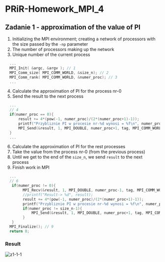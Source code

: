 # PRiR-Homework_MPI_4
## Zadanie 1 - approximation of the value of PI
1. Initializing the MPI environment; creating a network of processors with the size passed by the ```-np``` parameter
2. The number of processors making up the network
3. Unique number of the current process
```c
  ...
  MPI_Init( &argc, &argv ); // 1
  MPI_Comm_size( MPI_COMM_WORLD, &size_n); // 2
  MPI_Comm_rank( MPI_COMM_WORLD, &numer_proc); // 3
  ...
```
4. Calculate the approximation of PI for the process nr-0
5. Send the result to the next process
```c
  ...
  // 4
  if(numer_proc == 0){
      result += 4*(pow(-1, numer_proc)/(2*(numer_proc+1)-1));
      printf("Przybliznie PI w procesie nr-%d wynosi = %f\n", numer_proc, result);
      MPI_Send(&result, 1, MPI_DOUBLE, numer_proc+1, tag, MPI_COMM_WORLD); // 5
  }
  ...
```
6. Calculate the approximation of PI for the rest processes 
7. Take the value from the process nr-0 (from the previous process) 
8. Until we get to the end of the ```size_n```, we send ```result``` to the next process
9. Finish work in MPI 
```c
  ...
  // 6
   if(numer_proc != 0){
        MPI_Recv(&result, 1, MPI_DOUBLE, numer_proc-1, tag, MPI_COMM_WORLD, &status); // 7
        //printf("Result-> %d", result);
        result += 4*(pow(-1, numer_proc)/(2*(numer_proc+1)-1));
        printf("Przybliznie PI w procesie nr-%d wynosi = %f\n", numer_proc, result);
        if(numer_proc != size_n-1){
            MPI_Send(&result, 1, MPI_DOUBLE, numer_proc+1, tag, MPI_COMM_WORLD); // 8
        }
   }
  MPI_Finalize(); // 9
  return 0;
```
### Result
![z1-1-1](https://user-images.githubusercontent.com/72127610/142828394-891e472d-f10f-46c9-8b44-d55ffd3d2c31.png)




